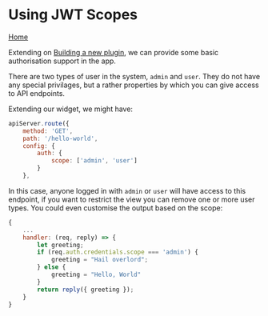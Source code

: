 # Using JWT Scopes

[Home](../../README.md)

Extending on [Building a new plugin](building-a-new-plugin.md), we can provide some basic authorisation support in the app.

There are two types of user in the system, `admin` and `user`.  They do not have any special privilages, but a rather properties by which
you can give access to API endpoints.

Extending our widget, we might have:

```js
apiServer.route({
    method: 'GET',
    path: '/hello-world',
    config: {
        auth: {
            scope: ['admin', 'user']
        }
    },
```

In this case, anyone logged in with `admin` or `user` will have access to this endpoint, if you want to restrict the view you can remove one or more user types.  You could even customise the output based on the scope:

```js
{
    ...
    handler: (req, reply) => {
        let greeting;
        if (req.auth.credentials.scope === 'admin') {
            greeting = "Hail overlord";
        } else {
            greeting = "Hello, World"
        }
        return reply({ greeting });
    }
}
```
